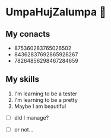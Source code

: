 # UmpaHujZalumpa 👋


## My conacts 
+ 875360283765026502
+ 84362837692865928267
+ 78264856298467284659
   
## My skills
1. I'm learning to be a tester
2. I'm learning to be a pretty
3. Maybe I am beautiful

- [ ] did I manage?
- [ ] or not...

